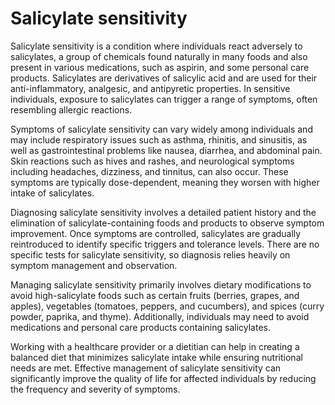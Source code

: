 [//]: # (source: gpt-40)
[//]: # (aka: salicylate intolerance)
[//]: # (tags: sensitivities)

# Salicylate sensitivity 

Salicylate sensitivity is a condition where individuals react adversely to salicylates, a group of chemicals found naturally in many foods and also present in various medications, such as aspirin, and some personal care products. Salicylates are derivatives of salicylic acid and are used for their anti-inflammatory, analgesic, and antipyretic properties. In sensitive individuals, exposure to salicylates can trigger a range of symptoms, often resembling allergic reactions.

Symptoms of salicylate sensitivity can vary widely among individuals and may include respiratory issues such as asthma, rhinitis, and sinusitis, as well as gastrointestinal problems like nausea, diarrhea, and abdominal pain. Skin reactions such as hives and rashes, and neurological symptoms including headaches, dizziness, and tinnitus, can also occur. These symptoms are typically dose-dependent, meaning they worsen with higher intake of salicylates.

Diagnosing salicylate sensitivity involves a detailed patient history and the elimination of salicylate-containing foods and products to observe symptom improvement. Once symptoms are controlled, salicylates are gradually reintroduced to identify specific triggers and tolerance levels. There are no specific tests for salicylate sensitivity, so diagnosis relies heavily on symptom management and observation.

Managing salicylate sensitivity primarily involves dietary modifications to avoid high-salicylate foods such as certain fruits (berries, grapes, and apples), vegetables (tomatoes, peppers, and cucumbers), and spices (curry powder, paprika, and thyme). Additionally, individuals may need to avoid medications and personal care products containing salicylates. 

Working with a healthcare provider or a dietitian can help in creating a balanced diet that minimizes salicylate intake while ensuring nutritional needs are met. Effective management of salicylate sensitivity can significantly improve the quality of life for affected individuals by reducing the frequency and severity of symptoms.
